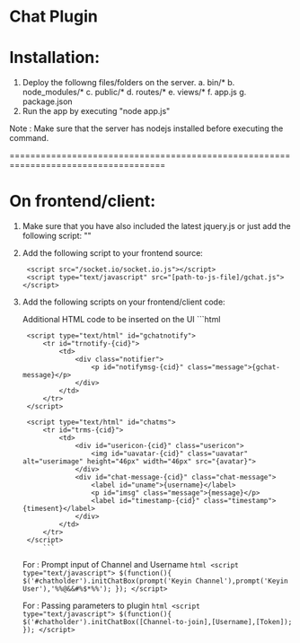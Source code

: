 # Chat Plugin

# Installation:

1. Deploy the followng files/folders on the server.
   a. bin/*
   b. node_modules/*
   c. public/*
   d. routes/*
   e. views/*
   f. app.js
   g. package.json
2. Run the app by executing "node app.js"

Note : Make sure that the server has nodejs installed before executing the command.

====================================================================================

# On frontend/client:

1. Make sure that you have also included the latest jquery.js or just add the following script:
   "<script src="http://code.jquery.com/jquery-1.11.1.min.js"></script>"

2. Add the following script to your frontend source:
   ```
    <script src="/socket.io/socket.io.js"></script>
    <script type="text/javascript" src="[path-to-js-file]/gchat.js"></script>
   ```	
3. Add the following scripts on your frontend/client code:
	
	Additional HTML code to be inserted on the UI
	    ```html
	    <script type="text/html" id="chatui">
	        <div id="chid-{cid}" class="chid">{cid}</div>
	        <div id="chcontainer-{cid}" class="chcontainer">
	            <table id="tblchatmsgs-{cid}" class="tblchatmsgs"></table>
	        </div>
	        <div id="chatinputs-{cid}" class="chatinputs"> 
	            <input type="text" id="msgs-{cid}" class="msgs">
	            <button id="btn-{cid}" class="btnSend">SEND</button>
	        </div>	
	    </script>
	    
	    <script type="text/html" id="gchatnotify">
	        <tr id="trnotify-{cid}">
	            <td>
	                <div class="notifier">
	                    <p id="notifymsg-{cid}" class="message">{gchat-message}</p>
	                </div>
	            </td>
	        </tr>    
	    </script>
	        
	    <script type="text/html" id="chatms">
	        <tr id="trms-{cid}">
	            <td>
	                <div id="usericon-{cid}" class="usericon">
	                    <img id="uavatar-{cid}" class="uavatar" alt="userimage" height="46px" width="46px" src="{avatar}">
	                </div>
	                <div id="chat-message-{cid}" class="chat-message">
	                    <label id="uname">{username}</label>
	                    <p id="imsg" class="message">{message}</p>
	                    <label id="timestamp-{cid}" class="timestamp">{timesent}</label>
	                </div>           
	            </td>
	        </tr>
	    </script>
	        ```
	        
	For : Prompt input of Channel and Username
	   ```html
	   <script type="text/javascript">
		$(function(){
	            $('#chatholder').initChatBox(prompt('Keyin Channel'),prompt('Keyin User'),'%%@&&#%$*%%');
	        });
	   </script>
	   ```
	   
	For : Passing parameters to plugin
	   ```html
	   <script type="text/javascript">
		$(function(){
	            $('#chatholder').initChatBox([Channel-to-join],[Username],[Token]);
	        });
	   </script>
           ```
   

